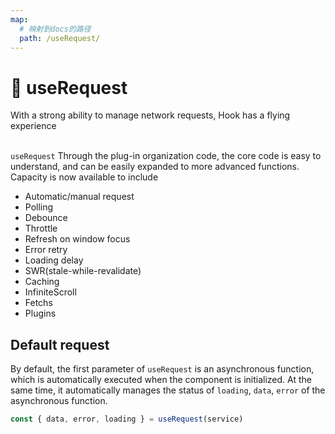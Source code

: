 ```yaml
---
map:
  # 映射到docs的路径
  path: /useRequest/
---
```


# 🚀 useRequest

With a strong ability to manage network requests, Hook has a flying experience <br /> <br />

`useRequest` Through the plug-in organization code, the core code is easy to understand, and can be easily expanded to more advanced functions. Capacity is now available to include

- Automatic/manual request
- Polling
- Debounce
- Throttle
- Refresh on window focus
- Error retry
- Loading delay
- SWR(stale-while-revalidate)
- Caching
- InfiniteScroll
- Fetchs
- Plugins

## Default request

By default, the first parameter of `useRequest` is an asynchronous function, which is automatically executed when the component is initialized. At the same time, it automatically manages the status of `loading`, `data`, `error` of the asynchronous function.

```js
const { data, error, loading } = useRequest(service)
```

<br />

<demo src="./basic/demo/demo.vue"
  language="vue"
  title=""
  desc="The fetch request is sent by default"> </demo>
